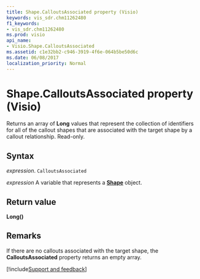 ```yaml
---
title: Shape.CalloutsAssociated property (Visio)
keywords: vis_sdr.chm11262480
f1_keywords:
- vis_sdr.chm11262480
ms.prod: visio
api_name:
- Visio.Shape.CalloutsAssociated
ms.assetid: c1e32bb2-c946-3919-4f6e-064b5be50d6c
ms.date: 06/08/2017
localization_priority: Normal
---
```



# Shape.CalloutsAssociated property (Visio)

Returns an array of  **Long** values that represent the collection of identifiers for all of the callout shapes that are associated with the target shape by a callout relationship. Read-only.


## Syntax

_expression_. `CalloutsAssociated`

_expression_ A variable that represents a **[Shape](Visio.Shape.md)** object.


## Return value

 **Long()**


## Remarks

If there are no callouts associated with the target shape, the  **CalloutsAssociated** property returns an empty array.

[!include[Support and feedback](~/includes/feedback-boilerplate.md)]